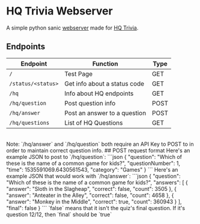 # HQ Trivia Webserver
A simple python sanic [webserver](http://sharpbit-webserver.herokuapp.com/) made for [HQ Trivia](https://en.wikipedia.org/wiki/HQ_Trivia).<br>

## Endpoints
Endpoint | Function | Type
-------- | -------- | ----
`/` | Test Page | GET
`/status/<status>` | Get info about a status code | GET
`/hq` | Info about HQ endpoints | GET
`/hq/question` | Post question info | POST
`/hq/answer` | Post an answer to a question | POST
`/hq/questions` | List of HQ Questions | GET
<br>
Note: `/hq/answer` and `/hq/question` both require an API Key to POST to in order to maintain correct question info.
## POST request format
Here's an example JSON to post to `/hq/question`:
```json
{
    "question": "Which of these is the name of a common game for kids?",
    "questionNumber": 1,
    "time": 1535591069.6430561543,
    "category": "Games"
}
```
Here's an example JSON that would work with `/hq/answer`:
```json
{
    "question": "Which of these is the name of a common game for kids?",
    "answers": [
        {
            "answer": "Sloth in the Slagheap",
            "correct": false,
            "count": 3505
        },
        {
            "answer": "Anteater in the Alley",
            "correct": false,
            "count": 4658
        },
        {
            "answer": "Monkey in the Middle",
            "correct": true,
            "count": 360943
        }
    ],
    "final": false
}
```
`false` means that it isn't the quiz's final question. If it's question 12/12, then `final` should be `true`
